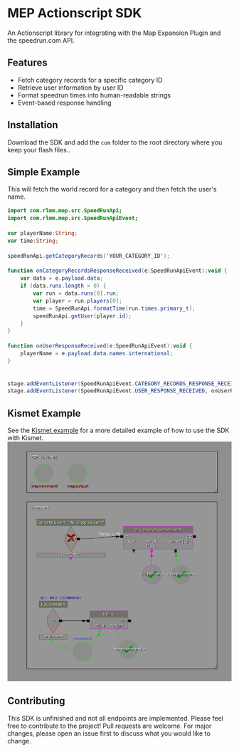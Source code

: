 # MEP Actionscript SDK

An Actionscript library for integrating with the Map Expansion Plugin and the speedrun.com API.

## Features

- Fetch category records for a specific category ID
- Retrieve user information by user ID
- Format speedrun times into human-readable strings
- Event-based response handling

## Installation
Download the SDK and add the `com` folder to the root directory where you keep your flash files..


## Simple Example
This will fetch the world record for a category and then fetch the user's name.

```as
import com.rlmm.mep.src.SpeedRunApi;
import com.rlmm.mep.src.SpeedRunApiEvent;

var playerName:String;
var time:String;

speedRunApi.getCategoryRecords('YOUR_CATEGORY_ID');

function onCategoryRecordsResponseReceived(e:SpeedRunApiEvent):void {
    var data = e.payload.data;
    if (data.runs.length > 0) {
        var run = data.runs[0].run;
        var player = run.players[0];
        time = SpeedRunApi.formatTime(run.times.primary_t);
        speedRunApi.getUser(player.id);
    }
}

function onUserResponseReceived(e:SpeedRunApiEvent):void {
    playerName = e.payload.data.names.international;
}


stage.addEventListener(SpeedRunApiEvent.CATEGORY_RECORDS_RESPONSE_RECEIVED, onCategoryRecordsResponseReceived);
stage.addEventListener(SpeedRunApiEvent.USER_RESPONSE_RECEIVED, onUserResponseReceived);
```

## Kismet Example
See the [Kismet example](examples/src-kismet.md) for a more detailed example of how to use the SDK with Kismet.
![Kismet example](https://github.com/orrybaram/rlmm-mep-sdk/blob/main/examples/kismet-mep-setup.png?raw=true)

## Contributing
This SDK is unfinished and not all endpoints are implemented. Please feel free to contribute to the project!
Pull requests are welcome. For major changes, please open an issue first to discuss what you would like to change.
